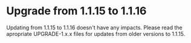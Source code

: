 # Upgrade from 1.1.15 to 1.1.16

Updating from 1.1.15 to 1.1.16 doesn't have any impacts. Please read the apropriate UPGRADE-1.x.x files for updates from older versions to 1.1.15.